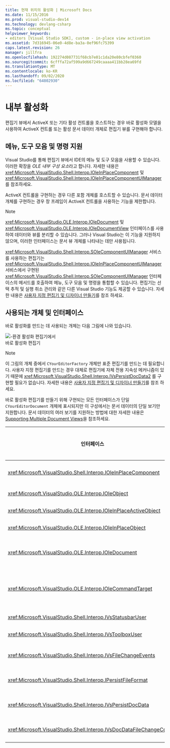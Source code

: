 ```yaml
---
title: 현재 위치의 활성화 | Microsoft Docs
ms.date: 11/15/2016
ms.prod: visual-studio-dev14
ms.technology: devlang-csharp
ms.topic: conceptual
helpviewer_keywords:
- editors [Visual Studio SDK], custom - in-place view activation
ms.assetid: 7d316945-06e0-4d8e-ba3a-0ef96fc75399
caps.latest.revision: 26
manager: jillfra
ms.openlocfilehash: 192274d087731f68cb7e01c1da20e80cbfef0360
ms.sourcegitcommit: 6cfffa72af599a9d667249caaaa411bb28ea69fd
ms.translationtype: MT
ms.contentlocale: ko-KR
ms.lasthandoff: 09/02/2020
ms.locfileid: "64802930"
---
```

# <a name="in-place-activation"></a>내부 활성화
편집기 뷰에서 ActiveX 또는 기타 활성 컨트롤을 호스트하는 경우 바로 활성화 모델을 사용하여 ActiveX 컨트롤 또는 활성 문서 데이터 개체로 편집기 뷰를 구현해야 합니다.  
  
## <a name="support-for-menus-toolbars-and-commands"></a>메뉴, 도구 모음 및 명령 지원  
 Visual Studio를 통해 편집기 뷰에서 IDE의 메뉴 및 도구 모음을 사용할 수 있습니다. 이러한 확장을 *OLE 내부 구성 요소*라고 합니다. 자세한 내용은 <xref:Microsoft.VisualStudio.Shell.Interop.IOleInPlaceComponent> 및 <xref:Microsoft.VisualStudio.Shell.Interop.IOleInPlaceComponentUIManager>를 참조하세요.  
  
 ActiveX 컨트롤을 구현하는 경우 다른 포함 개체를 호스트할 수 있습니다. 문서 데이터 개체를 구현하는 경우 창 프레임이 ActiveX 컨트롤을 사용하는 기능을 제한합니다.  
  
> [!NOTE]
> <xref:Microsoft.VisualStudio.OLE.Interop.IOleDocument> 및 <xref:Microsoft.VisualStudio.OLE.Interop.IOleDocumentView> 인터페이스를 사용하여 데이터와 뷰를 분리할 수 있습니다. 그러나 Visual Studio는 이 기능을 지원하지 않으며, 이러한 인터페이스는 문서 뷰 개체를 나타내는 데만 사용됩니다.  
  
 <xref:Microsoft.VisualStudio.Shell.Interop.SOleComponentUIManager> 서비스를 사용하는 편집기는 <xref:Microsoft.VisualStudio.Shell.Interop.IOleInPlaceComponentUIManager> 서비스에서 구현된 <xref:Microsoft.VisualStudio.Shell.Interop.SOleComponentUIManager> 인터페이스의 메서드를 호출하여 메뉴, 도구 모음 및 명령을 통합할 수 있습니다. 편집기는 선택 추적 및 실행 취소 관리와 같은 다른 Visual Studio 기능도 제공할 수 있습니다. 자세한 내용은 [사용자 지정 편집기 및 디자이너 만들기](../extensibility/creating-custom-editors-and-designers.md)를 참조 하세요.  
  
## <a name="objects-and-interfaces-used"></a>사용되는 개체 및 인터페이스  
 바로 활성화를 만드는 데 사용되는 개체는 다음 그림에 나와 있습니다.  
  
 ![&#45;환경 활성화 편집기에서](../misc/media/vsinplaceactivationeditor.gif "vsInPlaceActivationEditor")  
바로 활성화 편집기  
  
> [!NOTE]
> 이 그림의 개체 중에서 `CYourEditorFactory` 개체만 표준 편집기를 만드는 데 필요합니다. 사용자 지정 편집기를 만드는 경우 대체로 편집기에 자체 전용 지속성 메커니즘이 있기 때문에 <xref:Microsoft.VisualStudio.Shell.Interop.IVsPersistDocData2> 를 구현할 필요가 없습니다. 자세한 내용은 [사용자 지정 편집기 및 디자이너 만들기](../extensibility/creating-custom-editors-and-designers.md)를 참조 하세요.  
  
 바로 활성화 편집기를 만들기 위해 구현되는 모든 인터페이스가 단일 `CYourEditorDocument` 개체에 표시되지만 이 구성에서는 문서 데이터의 단일 보기만 지원합니다. 문서 데이터의 여러 보기를 지원하는 방법에 대한 자세한 내용은 [Supporting Multiple Document Views](../extensibility/supporting-multiple-document-views.md)을 참조하세요.  
  
|인터페이스|개체 유형|기능|  
|---------------|--------------------|---------|  
|<xref:Microsoft.VisualStudio.Shell.Interop.IOleInPlaceComponent>|보기|<xref:Microsoft.VisualStudio.Shell.Interop.SOleComponentUIManager> 서비스를 사용하여 내부 VSPackage 개체가 완전히 통합된 IDE 구성 요소로 작동할 수 있게 합니다. 이 서비스는 개체의 메뉴, 도구 모음 및 명령을 IDE에 통합하고 상태 변경 알림을 실행합니다.|  
|<xref:Microsoft.VisualStudio.OLE.Interop.IOleObject>|보기|포함 개체가 컨테이너에 기본 기능을 제공하고 통신하는 주요 수단입니다.|  
|<xref:Microsoft.VisualStudio.OLE.Interop.IOleInPlaceActiveObject>|보기|내부 개체의 활성화 및 비활성화를 관리하고 표시할 내부 개체 크기를 결정합니다.|  
|<xref:Microsoft.VisualStudio.OLE.Interop.IOleInPlaceObject>|보기|내부 개체, 연결된 애플리케이션의 가장 바깥쪽 프레임 창 및 포함 개체를 포함하는 애플리케이션의 문서 창 간에 직접 통신 채널을 제공합니다.|  
|<xref:Microsoft.VisualStudio.OLE.Interop.IOleDocument>|보기|ActiveX 개체를 구현합니다. 문서 데이터 및 보기를 분리하는 <xref:Microsoft.VisualStudio.OLE.Interop.IOleDocument> 및 `T:Microsoft.VisualStudio.OLE.Interop.IOleDocumentView` 의 메서드는 IDE에서 사용되지 않습니다.|  
|<xref:Microsoft.VisualStudio.OLE.Interop.IOleCommandTarget>|보기/데이터|문서 데이터 개체, 문서 보기 개체 또는 둘 다가 명령 처리에 참여할 수 있게 합니다.|  
|<xref:Microsoft.VisualStudio.Shell.Interop.IVsStatusbarUser>|보기|상태 표시줄 업데이트를 사용하도록 설정합니다.|  
|<xref:Microsoft.VisualStudio.Shell.Interop.IVsToolboxUser>|보기|도구 상자에 항목을 추가할 수 있게 합니다.|  
|<xref:Microsoft.VisualStudio.Shell.Interop.IVsFileChangeEvents>|데이터|편집된 파일에 대한 변경 알림을 보냅니다. 이 인터페이스는 선택 사항입니다.|  
|<xref:Microsoft.VisualStudio.Shell.Interop.IPersistFileFormat>|데이터|파일 형식에 대해 다른 이름으로 저장 기능을 사용할 수 있도록 합니다.|  
|<xref:Microsoft.VisualStudio.Shell.Interop.IVsPersistDocData>|데이터|문서에 대해 지속성을 사용하도록 설정합니다. 읽기 전용 파일의 경우 <xref:Microsoft.VisualStudio.Shell.Interop.IVsPersistDocData2.SetDocDataReadOnly%2A> 를 호출하여 읽기 전용 파일을 나타내는 "잠금" 아이콘을 제공합니다.|  
|<xref:Microsoft.VisualStudio.Shell.Interop.IVsDocDataFileChangeControl>|데이터|문서 데이터의 변경 내용을 무시할지 여부를 결정합니다.|